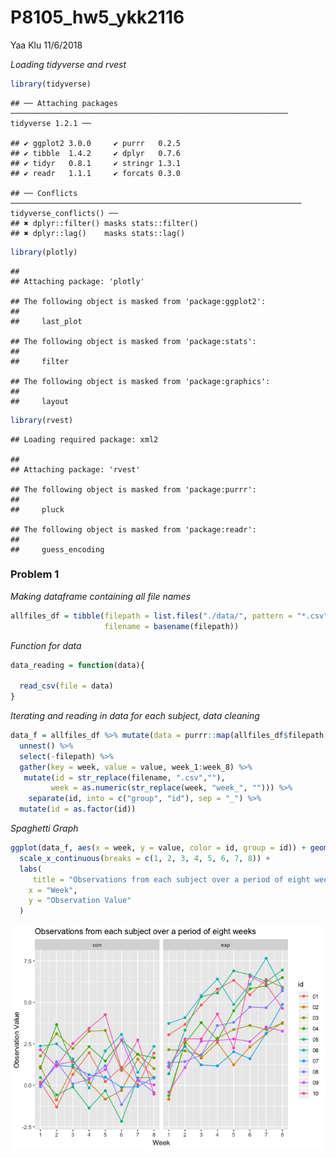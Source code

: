 P8105\_hw5\_ykk2116
================
Yaa Klu
11/6/2018

*Loading tidyverse and
    rvest*

``` r
library(tidyverse)
```

    ## ── Attaching packages ────────────────────────────────────────────────────────────── tidyverse 1.2.1 ──

    ## ✔ ggplot2 3.0.0     ✔ purrr   0.2.5
    ## ✔ tibble  1.4.2     ✔ dplyr   0.7.6
    ## ✔ tidyr   0.8.1     ✔ stringr 1.3.1
    ## ✔ readr   1.1.1     ✔ forcats 0.3.0

    ## ── Conflicts ───────────────────────────────────────────────────────────────── tidyverse_conflicts() ──
    ## ✖ dplyr::filter() masks stats::filter()
    ## ✖ dplyr::lag()    masks stats::lag()

``` r
library(plotly)
```

    ## 
    ## Attaching package: 'plotly'

    ## The following object is masked from 'package:ggplot2':
    ## 
    ##     last_plot

    ## The following object is masked from 'package:stats':
    ## 
    ##     filter

    ## The following object is masked from 'package:graphics':
    ## 
    ##     layout

``` r
library(rvest)
```

    ## Loading required package: xml2

    ## 
    ## Attaching package: 'rvest'

    ## The following object is masked from 'package:purrr':
    ## 
    ##     pluck

    ## The following object is masked from 'package:readr':
    ## 
    ##     guess_encoding

### Problem 1

*Making dataframe containing all file
names*

``` r
allfiles_df = tibble(filepath = list.files("./data/", pattern = "*.csv", full.names = TRUE),
                     filename = basename(filepath))
```

*Function for data*

``` r
data_reading = function(data){
  
  read_csv(file = data)
}
```

*Iterating and reading in data for each subject, data
cleaning*

``` r
data_f = allfiles_df %>% mutate(data = purrr::map(allfiles_df$filepath, data_reading)) %>%
  unnest() %>% 
  select(-filepath) %>%
  gather(key = week, value = value, week_1:week_8) %>%
   mutate(id = str_replace(filename, ".csv",""),
         week = as.numeric(str_replace(week, "week_", ""))) %>%
    separate(id, into = c("group", "id"), sep = "_") %>% 
  mutate(id = as.factor(id))  
```

*Spaghetti
Graph*

``` r
ggplot(data_f, aes(x = week, y = value, color = id, group = id)) + geom_point() + geom_line() + facet_grid(~group) +
  scale_x_continuous(breaks = c(1, 2, 3, 4, 5, 6, 7, 8)) +
  labs(
     title = "Observations from each subject over a period of eight weeks",
    x = "Week",
    y = "Observation Value"
  )
```

![](p8105_hw5_ykk2116_files/figure-gfm/unnamed-chunk-5-1.png)<!-- -->

